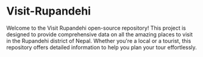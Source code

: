 # Visit-Rupandehi
Welcome to the Visit Rupandehi open-source repository! This project is designed to provide comprehensive data on all the amazing places to visit in the Rupandehi district of Nepal. Whether you're a local or a tourist, this repository offers detailed information to help you plan your tour effortlessly.
